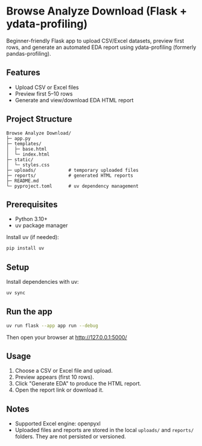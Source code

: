 # Browse Analyze Download (Flask + ydata-profiling)

Beginner-friendly Flask app to upload CSV/Excel datasets, preview first rows, and generate an automated EDA report using ydata-profiling (formerly pandas-profiling).

## Features
- Upload CSV or Excel files
- Preview first 5–10 rows
- Generate and view/download EDA HTML report

## Project Structure
```
Browse Analyze Download/
├─ app.py
├─ templates/
│  ├─ base.html
│  └─ index.html
├─ static/
│  └─ styles.css
├─ uploads/            # temporary uploaded files
├─ reports/            # generated HTML reports
├─ README.md
└─ pyproject.toml      # uv dependency management
```

## Prerequisites
- Python 3.10+
- uv package manager

Install uv (if needed):
```bash
pip install uv
```

## Setup
Install dependencies with uv:
```bash
uv sync
```

## Run the app
```bash
uv run flask --app app run --debug
```

Then open your browser at http://127.0.0.1:5000/

## Usage
1. Choose a CSV or Excel file and upload.
2. Preview appears (first 10 rows).
3. Click "Generate EDA" to produce the HTML report.
4. Open the report link or download it.

## Notes
- Supported Excel engine: openpyxl
- Uploaded files and reports are stored in the local `uploads/` and `reports/` folders. They are not persisted or versioned.

